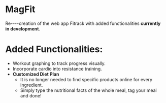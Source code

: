 # MagFit
Re----creation of the web app Fitrack with added functionalities **currently in development**.
# Added Functionalities:
  - Workout graphing to track progress visually.
  - Incorporate cardio into resistance training.
  - **Customized Diet Plan**
    - It is no longer needed to find specific products online for every ingredient.
    - Simply type the nutritional facts of the whole meal, tag your meal and done!

